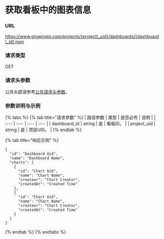 # 获取看板中的图表信息

### URL

https://www.growingio.com/projects/{project\_uid}/dashboards/{dashboard\_id}.json

### 请求类型

GET

### 请求头参数

公共头部请参考[公共请求头参数](../../authenticate.md)。

### 参数说明与示例

{% tabs %}
{% tab title="请求参数" %}
| 路径参数 | 类型 | 是否必传 | 说明 |
| :--- | :--- | :--- | :--- |
| dashboard\_id | string | 是 | 看板ID。 |
| project\_uid | string | 是 | 项目UID。 |
{% endtab %}

{% tab title="响应示例" %}
```text
{
  "id": "Dashboard Uid",
  "name": "Dashboard Name",
  "charts": [
    {
      "id": "Chart Uid",
      "name": "Chart Name",
      "createor": "Chart Creator",
      "createdAt": "Created Time"
    },
    {
      "id": "Chart Uid",
      "name": "Chart Name",
      "createor": "Chart Creator",
      "createdAt": "Created Time"
    }
  ]
}
```
{% endtab %}
{% endtabs %}

